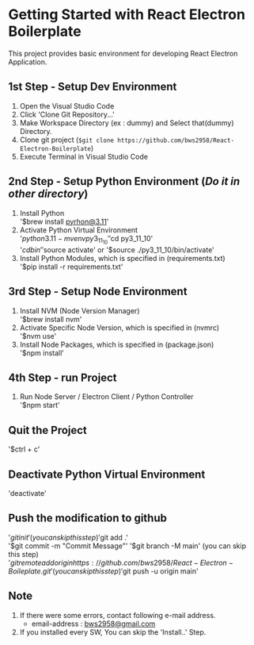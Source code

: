 # Getting Started with React Electron Boilerplate
This project provides basic environment for developing React Electron Application.

## 1st Step - Setup Dev Environment
1. Open the Visual Studio Code
2. Click 'Clone Git Repository...'
3. Make Workspace Directory (ex : dummy) and Select that(dummy) Directory.
4. Clone git project (`$git clone https://github.com/bws2958/React-Electron-Boilerplate`)
5. Execute Terminal in Visual Studio Code

## 2nd Step - Setup Python Environment (*Do it in other directory*)
1. Install Python  
    '$brew install pyrhon@3.11'
2. Activate Python Virtual Environment  
    '$python3.11 -m venv py3_11_10'  
    '$cd py3_11_10'  
    '$cd bin'  
    '$source activate' or '$source ./py3_11_10/bin/activate'
3. Install Python Modules, which is specified in (requirements.txt)  
    '$pip install -r requirements.txt'

## 3rd Step - Setup Node Environment
1. Install NVM (Node Version Manager)  
    '$brew install nvm'
2. Activate Specific Node Version, which is specified in (nvmrc)  
    '$nvm use'
3. Install Node Packages, which is specified in (package.json)  
    '$npm install'

## 4th Step - run Project
1. Run Node Server / Electron Client / Python Controller  
    '$npm start'

## Quit the Project
'$ctrl + c'

## Deactivate Python Virtual Environment
'deactivate'

## Push the modification to github
'$git init' (you can skip this step)  
'$git add .'  
'$git commit -m "Commit Message"'  
'$git branch -M main' (you can skip this step)  
'$git remote add origin https://github.com/bws2958/React-Electron-Boileplate.git' (you can skip this step)  
'$git push -u origin main'

## Note
1. If there were some errors, contact following e-mail address.  
    - email-address : bws2958@gmail.com
2. If you installed every SW, You can skip the 'Install..' Step.
